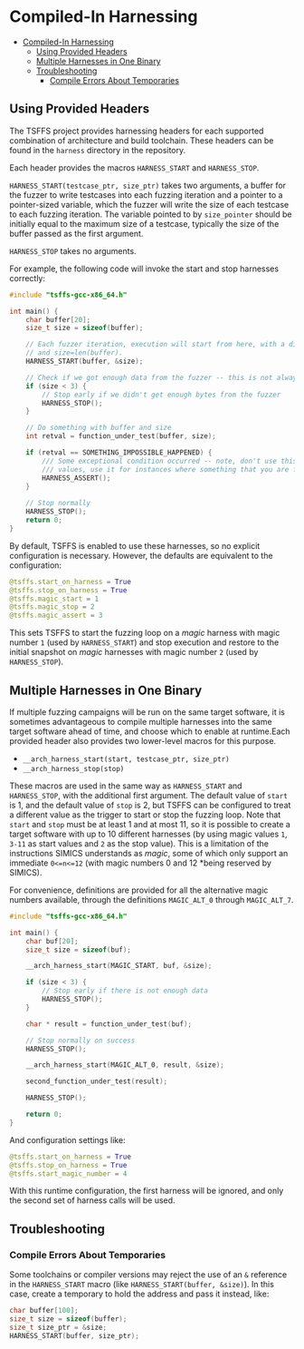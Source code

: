 # Compiled-In Harnessing

- [Compiled-In Harnessing](#compiled-in-harnessing)
  - [Using Provided Headers](#using-provided-headers)
  - [Multiple Harnesses in One Binary](#multiple-harnesses-in-one-binary)
  - [Troubleshooting](#troubleshooting)
    - [Compile Errors About Temporaries](#compile-errors-about-temporaries)

## Using Provided Headers

The TSFFS project provides harnessing headers for each supported combination of
architecture and build toolchain. These headers can be found in the `harness` directory
in the repository.

Each header provides the macros `HARNESS_START` and `HARNESS_STOP`.


`HARNESS_START(testcase_ptr, size_ptr)` takes two arguments, a buffer for the fuzzer to
write testcases into each fuzzing iteration and a pointer to a pointer-sized variable,
which the fuzzer will write the size of each testcase to each fuzzing iteration.  The
variable pointed to by `size_pointer` should be initially equal to the maximum size of a
testcase, typically the size of the buffer passed as the first argument.

`HARNESS_STOP` takes no arguments.

For example, the following code will invoke the start and stop harnesses correctly:

```c
#include "tsffs-gcc-x86_64.h"

int main() {
    char buffer[20];
    size_t size = sizeof(buffer);

    // Each fuzzer iteration, execution will start from here, with a different buffer content
    // and size=len(buffer).
    HARNESS_START(buffer, &size);

    // Check if we got enough data from the fuzzer -- this is not always necessary
    if (size < 3) {
        // Stop early if we didn't get enough bytes from the fuzzer
        HARNESS_STOP();
    }

    // Do something with buffer and size
    int retval = function_under_test(buffer, size);

    if (retval == SOMETHING_IMPOSSIBLE_HAPPENED) {
        /// Some exceptional condition occurred -- note, don't use this for normal "bad" return
        /// values, use it for instances where something that you are fuzzing for happened.
        HARNESS_ASSERT();
    }
    
    // Stop normally
    HARNESS_STOP();
    return 0;
}
```

By default, TSFFS is enabled to use these harnesses, so no explicit configuration is
necessary. However, the defaults are equivalent to the configuration:

```python
@tsffs.start_on_harness = True
@tsffs.stop_on_harness = True
@tsffs.magic_start = 1
@tsffs.magic_stop = 2
@tsffs.magic_assert = 3
```

This sets TSFFS to start the fuzzing loop on a *magic* harness with magic number `1`
(used by `HARNESS_START`) and stop execution and restore to the initial snapshot on
*magic* harnesses with magic number `2` (used by `HARNESS_STOP`).

## Multiple Harnesses in One Binary

If multiple fuzzing campaigns will be run on the same target software, it is sometimes
advantageous to compile multiple harnesses into the same target software ahead of time,
and choose which to enable at runtime.Each provided header also provides two lower-level
macros for this purpose.

* `__arch_harness_start(start, testcase_ptr, size_ptr)`
* `__arch_harness_stop(stop)`

These macros are used in the same way as `HARNESS_START` and `HARNESS_STOP`, with the
additional first argument. The default value of `start` is 1, and the default value of
`stop` is 2, but TSFFS can be configured to treat a different value as the trigger to
start or stop the fuzzing loop. Note that `start` and `stop` must be at least 1 and at
most 11, so it is possible to create a target software with up to 10 different harnesses
(by using magic values `1`, `3-11` as start values and `2` as the stop value). This is a
limitation of the instructions SIMICS understands as *magic*, some of which only support
an immediate `0<=n<=12` (with magic numbers 0 and 12 *being reserved by SIMICS).

For convenience, definitions are provided for all the alternative magic numbers
available, through the definitions `MAGIC_ALT_0` through `MAGIC_ALT_7`.

```c
#include "tsffs-gcc-x86_64.h"

int main() {
    char buf[20];
    size_t size = sizeof(buf);

    __arch_harness_start(MAGIC_START, buf, &size);

    if (size < 3) {
        // Stop early if there is not enough data
        HARNESS_STOP();
    }

    char * result = function_under_test(buf);

    // Stop normally on success
    HARNESS_STOP();

    __arch_harness_start(MAGIC_ALT_0, result, &size);

    second_function_under_test(result);

    HARNESS_STOP();

    return 0;
}
```

And configuration settings like:


```python
@tsffs.start_on_harness = True
@tsffs.stop_on_harness = True
@tsffs.start_magic_number = 4
```

With this runtime configuration, the first harness will be ignored, and only the second
set of harness calls will be used.


## Troubleshooting

### Compile Errors About Temporaries

Some toolchains or compiler versions may reject the use of an `&` reference in the
`HARNESS_START` macro (like `HARNESS_START(buffer, &size)`). In this case, create a
temporary to hold the address and pass it instead, like:

```c
char buffer[100];
size_t size = sizeof(buffer);
size_t size_ptr = &size;
HARNESS_START(buffer, size_ptr);
```
